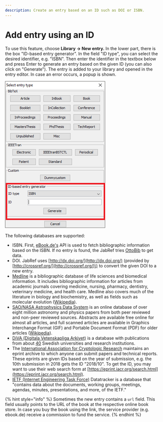 ```yaml
---
description: Create an entry based on an ID such as DOI or ISBN.
---
```


# Add entry using an ID

To use this feature, choose **Library → New entry.** In the lower part, there is the box "ID-based entry generator". In the field "ID type", you can select the desired identifier, e.g. "ISBN". Then enter the identifier in the textbox below and press Enter to generate an entry based on the given ID \(you can also click on "Generate"\). The entry is added to your library and opened in the entry editor. In case an error occurs, a popup is shown.

![Screenshot of new entry dialog](../.gitbook/assets/newentrychoosetype-idgeneratorhighlighted-isbn%20%281%29%20%281%29.png)

The following databases are supported:

* ISBN. First, [eBook.de's](https://www.ebook.de/de/) API is used to fetch bibliographic information based on the ISBN. If no entry is found, the JabRef tries [OttoBib](https://www.ottobib.com/) to get data.
* DOI. JabRef uses [http://dx.doi.org/](http://dx.doi.org/) \(provided by [http://crossref.org/](http://crossref.org/)\) to convert the given DOI to a new entry.
* [Medline](https://www.nlm.nih.gov/bsd/medline.html) is a bibliographic database of life sciences and biomedical information. It includes bibliographic information for articles from academic journals covering medicine, nursing, pharmacy, dentistry, veterinary medicine, and health care. Medline also covers much of the literature in biology and biochemistry, as well as fields such as molecular evolution \([Wikipedia](https://en.wikipedia.org/wiki/MEDLINE)\).
* [SAO/NASA Astrophysics Data System](http://www.adsabs.harvard.edu/) is an online database of over eight million astronomy and physics papers from both peer reviewed and non-peer reviewed sources. Abstracts are available free online for almost all articles, and full scanned articles are available in Graphics Interchange Format \(GIF\) and Portable Document Format \(PDF\) for older articles \([Wikipedia](https://en.wikipedia.org/wiki/Astrophysics_Data_System)\).
* [DiVA \(Digitala Vetenskapliga Arkivet\)](http://www.diva-portal.org/) is a database with publications from about [40](https://www.diva-portal.org/smash/aboutdiva.jsf) Swedish universities and research institutions.
* The [International Association for Cryptologic Research](https://www.iacr.org/) maintains an eprint archive to which anyone can submit papers and technical reports. These eprints are given IDs based on the year of submission, e.g. the 10th submission in 2018 gets the ID "2018/10". To get the ID, you may want to use their web search form at [https://eprint.iacr.org/search.html](https://eprint.iacr.org/search.html).
* [IETF \(Internet Engineering Task Force\)](https://datatracker.ietf.org/) Datatracker is a database that "contains data about the documents, working groups, meetings, agendas, minutes, presentations, and more, of the IETF."

{% hint style="info" %}
Sometimes the new entry contains a `url` field. This field usually points to the URL of the book at the respective online book store. In case you buy the book using the link, the service provider \(e.g. ebook.de\) receive a commission to fund the service.
{% endhint %}

